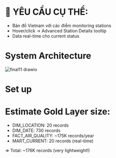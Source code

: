 # 🎯 YÊU CẦU CỤ THỂ:

- Bản đồ Vietnam với các điểm monitoring stations
- Hover/click → Advanced Station Details tooltip
- Data real-time cho current status

# System Architecture
![final11 drawio](https://github.com/user-attachments/assets/1bc7bdaf-5669-4511-8d0f-990e98652a57)








# Set up 
# Estimate Gold Layer size:
- DIM_LOCATION:     20 records
- DIM_DATE:         730 records  
- FACT_AIR_QUALITY: ~175K records/year
- MART_CURRENT:     20 records (real-time)

=> Total: ~176K records (very lightweight!)
